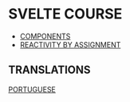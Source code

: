# SVELTE COURSE

* [COMPONENTS](./folderEnglish/Components.md)
* [REACTIVITY BY ASSIGNMENT](./folderEnglish/ReactivityByAssignment.md)

## TRANSLATIONS

[PORTUGUESE](./LEIAME.md)
